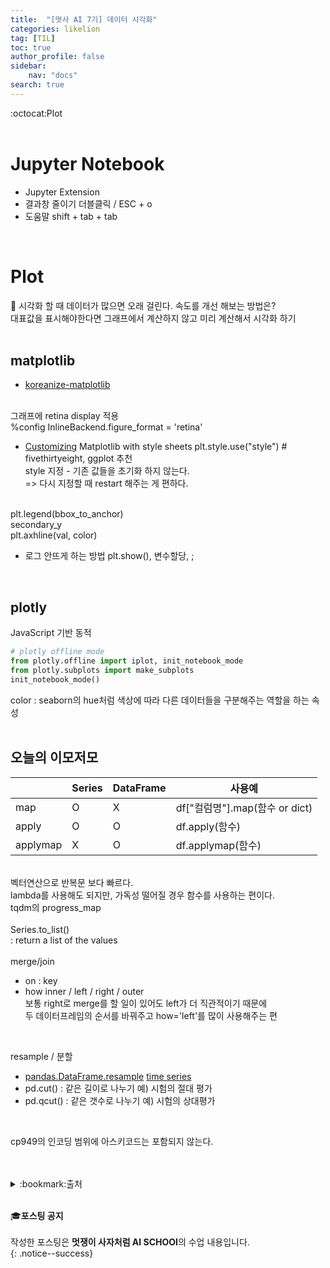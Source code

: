 ```yaml
---
title:  "[멋사 AI 7기] 데이터 시각화"
categories: likelion
tag: [TIL]
toc: true
author_profile: false
sidebar:
    nav: "docs"
search: true
---
```


:octocat:Plot<br>
<br>

# Jupyter Notebook
- Jupyter Extension
- 결과창 줄이기
더블클릭 / ESC + o<br>
- 도움말
shift + tab + tab<br>
<br>

# Plot

:pushpin: 시각화 할 때 데이터가 많으면 오래 걸린다. 속도를 개선 해보는 방법은?<br>
대표값을 표시해야한다면 그래프에서 계산하지 않고 미리 계산해서 시각화 하기<br>
<br>

## matplotlib
- [koreanize-matplotlib](https://github.com/ychoi-kr/koreanize-matplotlib)<br>
<br>
그래프에 retina display 적용<br>
%config InlineBackend.figure_format = 'retina'<br>

- [Customizing](https://matplotlib.org/3.3.3/tutorials/introductory/customizing.html) Matplotlib with style sheets
plt.style.use("style") # fivethirtyeight, ggplot 추천<br>
style 지정 - 기존 값들을 초기화 하지 않는다.<br>
=> 다시 지정할 때 restart 해주는 게 편하다.<br>
<br>
plt.legend(bbox_to_anchor)<br>
secondary_y<br>
plt.axhline(val, color)<br>

- 로그 안뜨게 하는 방법
plt.show(), 변수할당, ;<br>
<br>

## plotly
JavaScript 기반 동적

```python
# plotly offline mode
from plotly.offline import iplot, init_notebook_mode
from plotly.subplots import make_subplots
init_notebook_mode()
```

color : seaborn의 hue처럼 색상에 따라 다른 데이터들을 구분해주는 역할을 하는 속성<br>
<br>

## 오늘의 이모저모


| |Series|DataFrame|사용예|
|---|---|---|---|
|map|O|X|df["컬럼명"].map(함수 or dict)|
|apply|O|O|df.apply(함수)|
|applymap|X|O|df.applymap(함수)|

<br>
벡터연산으로 반복문 보다 빠르다.<br>
lambda를 사용해도 되지만, 가독성 떨어질 경우 함수를 사용하는 편이다.<br>
tqdm의 progress_map<br>
<br>
Series.to_list()<br>
: return a list of the values<br>
<br>
merge/join<br>

- on : key
- how
inner / left / right / outer<br>
보통 right로 merge를 할 일이 있어도 left가 더 직관적이기 때문에<br>
두 데이터프레임의 순서를 바꿔주고 how='left'를 많이 사용해주는 편<br>
<br>

resample / 분할
- [pandas.DataFrame.resample](https://pandas.pydata.org/docs/reference/api/pandas.DataFrame.resample.html)
[time series](https://pandas.pydata.org/docs/getting_started/intro_tutorials/09_timeseries.html#min-tut-09-timeseries)<br>
- pd.cut() : 같은 길이로 나누기
예) 시험의 절대 평가<br>
- pd.qcut() : 같은 갯수로 나누기
예) 시험의 상대평가<br>
<br>

cp949의 인코딩 범위에 아스키코드는 포함되지 않는다.<br>
<br>
<br>

<details>
<summary>:bookmark:출처</summary>

- koreanize-matplotlib<br>
https://github.com/ychoi-kr/koreanize-matplotlib<br>
- matplotlib customizing<br>
  https://matplotlib.org/3.3.3/tutorials/introductory/customizing.html<br>
- resampling<br>
https://pandas.pydata.org/docs/reference/api/pandas.DataFrame.resample.html<br>
https://pandas.pydata.org/docs/getting_started/intro_tutorials/09_timeseries.html#min-tut-09-timeseries<br>
</details>
<br>


:mortar_board:**포스팅 공지** <br><br>
작성한 포스팅은 **멋쟁이 사자처럼 AI SCHOOl**의 수업 내용입니다.<br>
{: .notice--success}